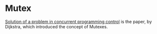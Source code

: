# Mutex

[Solution of a problem in concurrent programming control](https://dl.acm.org/citation.cfm?doid=365559.365617) is the paper, by Dijkstra, which introduced the concept of Mutexes.
